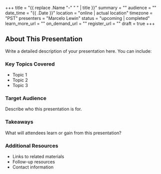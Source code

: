 +++
title = "{{ replace .Name "-" " " | title }}"
summary = ""
audience = ""
date_time = "{{ .Date }}"
location = "online | actual location"
timezone = "PST"
presenters = "Marcelo Lewin"
status = "upcoming | completed"
learn_more_url = ""
on_demand_url = ""
register_url = ""
draft = true
+++

## About This Presentation

Write a detailed description of your presentation here. You can include:

### Key Topics Covered
- Topic 1
- Topic 2  
- Topic 3

### Target Audience
Describe who this presentation is for.

### Takeaways
What will attendees learn or gain from this presentation?

### Additional Resources
- Links to related materials
- Follow-up resources
- Contact information